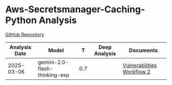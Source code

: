 # Aws-Secretsmanager-Caching-Python Analysis

[GitHub Repository](https://github.com/aws/aws-secretsmanager-caching-python)

| Analysis Date | Model | T | Deep Analysis | Documents |
|---------------|-------|---|:-------------:|-----------|
| 2025-03-06 | gemini-2.0-flash-thinking-exp | 0.7 |  | [Vulnerabilities Workflow 2](2025-03-06-gemini-2.0-flash-thinking-exp/vulnerabilities-workflow-2.md) |